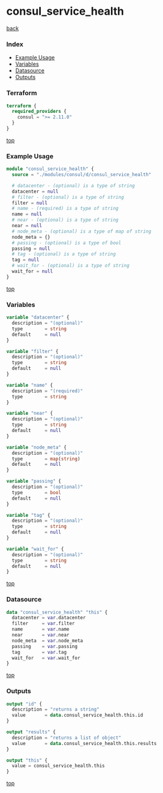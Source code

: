 # consul_service_health

[back](../consul.md)

### Index

- [Example Usage](#example-usage)
- [Variables](#variables)
- [Datasource](#datasource)
- [Outputs](#outputs)

### Terraform

```terraform
terraform {
  required_providers {
    consul = ">= 2.11.0"
  }
}
```

[top](#index)

### Example Usage

```terraform
module "consul_service_health" {
  source = "./modules/consul/d/consul_service_health"

  # datacenter - (optional) is a type of string
  datacenter = null
  # filter - (optional) is a type of string
  filter = null
  # name - (required) is a type of string
  name = null
  # near - (optional) is a type of string
  near = null
  # node_meta - (optional) is a type of map of string
  node_meta = {}
  # passing - (optional) is a type of bool
  passing = null
  # tag - (optional) is a type of string
  tag = null
  # wait_for - (optional) is a type of string
  wait_for = null
}
```

[top](#index)

### Variables

```terraform
variable "datacenter" {
  description = "(optional)"
  type        = string
  default     = null
}

variable "filter" {
  description = "(optional)"
  type        = string
  default     = null
}

variable "name" {
  description = "(required)"
  type        = string
}

variable "near" {
  description = "(optional)"
  type        = string
  default     = null
}

variable "node_meta" {
  description = "(optional)"
  type        = map(string)
  default     = null
}

variable "passing" {
  description = "(optional)"
  type        = bool
  default     = null
}

variable "tag" {
  description = "(optional)"
  type        = string
  default     = null
}

variable "wait_for" {
  description = "(optional)"
  type        = string
  default     = null
}
```

[top](#index)

### Datasource

```terraform
data "consul_service_health" "this" {
  datacenter = var.datacenter
  filter     = var.filter
  name       = var.name
  near       = var.near
  node_meta  = var.node_meta
  passing    = var.passing
  tag        = var.tag
  wait_for   = var.wait_for
}
```

[top](#index)

### Outputs

```terraform
output "id" {
  description = "returns a string"
  value       = data.consul_service_health.this.id
}

output "results" {
  description = "returns a list of object"
  value       = data.consul_service_health.this.results
}

output "this" {
  value = consul_service_health.this
}
```

[top](#index)